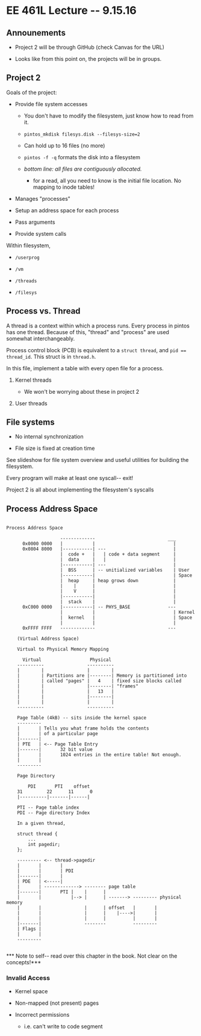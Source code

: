 # EE 461L Lecture -- 9.15.16

## Announements

- Project 2 will be through GitHub (check Canvas for the URL)

- Looks like from this point on, the projects will be in groups.

## Project 2

Goals of the project:

- Provide file system accesses

    - You don't have to modify the filesystem, just know how to read from it.

    - `pintos_mkdisk filesys.disk --filesys-size=2`

    - Can hold up to 16 files (no more)

    - `pintos -f -q` formats the disk into a filesystem

    - *bottom line: all files are contiguously allocated.*

        - for a read, all you need to know is the initial file location. No
          mapping to inode tables!

- Manages "processes"

- Setup an address space for each process

- Pass arguments

- Provide system calls

Within filesystem, 

- `/userprog`

- `/vm`

- `/threads`

- `/filesys`

## Process vs. Thread

A thread is a context within which a process runs. Every process in pintos has
one thread. Because of this, "thread" and "process" are used somewhat
interchangeably.

Process control block (PCB) is equivalent to a `struct thread`, and `pid ==
thread_id`. This struct is in `thread.h`.

In this file, implement a table with every open file for a process.

1. Kernel threads

    - We won't be worrying about these in project 2

2. User threads

## File systems

- No internal synchronization

- File size is fixed at creation time

See slideshow for file system overview and useful utilities for building the
filesystem.

Every program will make at least one syscall-- exit!

Project 2 is all about implementing the filesystem's syscalls

## Process Address Space

```

Process Address Space

                    -------------                           ___
      0x0000 0000   |           |                             |
      0x0804 8000   |-----------| ---                         |
                    |  code +   |   | code + data segment     |
                    |  data     |   |                         |
                    |-----------| ---                         |
                    |  BSS      | -- unitialized variables    | User
                    |-----------|                             | Space
                    |  heap     | heap grows down             |
                    |    |      |                             |
                    |    V      |                             |
                    |-----------|                             |
                    |  stack    |                             |
      0xC000 0000   |-----------| -- PHYS_BASE              ---
                    |           |                             | Kernel
                    |  kernel   |                             | Space
                    |           |                             |
      0xFFFF FFFF   -------------                           ---

    (Virtual Address Space)
```

```
    Virtual to Physical Memory Mapping

      Virtual                  Physical
    ----------                ----------
    |        |                |        |
    |        | Partitions are |--------| Memory is partitioned into 
    |        | called "pages" |   4    | fixed size blocks called
    |        |                |--------| "frames"
    |        |                |   13   |
    |        |                |--------|
    |        |                |        |
    ----------                ----------

    Page Table (4kB) -- sits inside the kernel space
    ---------
    |       | Tells you what frame holds the contents
    |       | of a particular page
    |-------|
    | PTE   | <-- Page Table Entry
    |-------|       32 bit value
    |       |       1024 entries in the entire table! Not enough.
    |       |
    ---------

    Page Directory

        PDI       PTI    offset
    31         22      11      0
    |----------|-------|------|

    PTI -- Page table index
    PDI -- Page directory Index

    In a given thread,

    struct thread {
        ...
        int pagedir;
    };

    --------- <-- thread->pagedir
    |       |       |
    |       |       | PDI 
    |-------|       |
    | PDE   | <-----|
    |       | -------------> -------- page table
    |-------|       PTI |    |      |
    |       |           |--> |      | -------> --------- physical memory
    |       |                |      | offset   |       |
    |       |                |      |    |---->|       |
    |       |                |      |          |       |
    |-------|                --------          ---------
    | Flags |       
    |       |
    ---------


```

*** Note to self-- read over this chapter in the book. Not clear on the
concepts!***

### Invalid Access

- Kernel space

- Non-mapped (not present) pages

- Incorrect permissions

    - i.e. can't write to code segment


